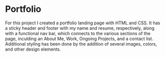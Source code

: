 # Portfolio

For this project I created a portfolio landing page with HTML and CSS. It has a sticky header and footer with my name and resume, respectively, along with a functional nav bar, which connects to the various sections of the page, inculding an About Me, Work, Ongoing Projects, and a contact list. Additional styling has been done by the addition of several images, colors, and other design elements.
